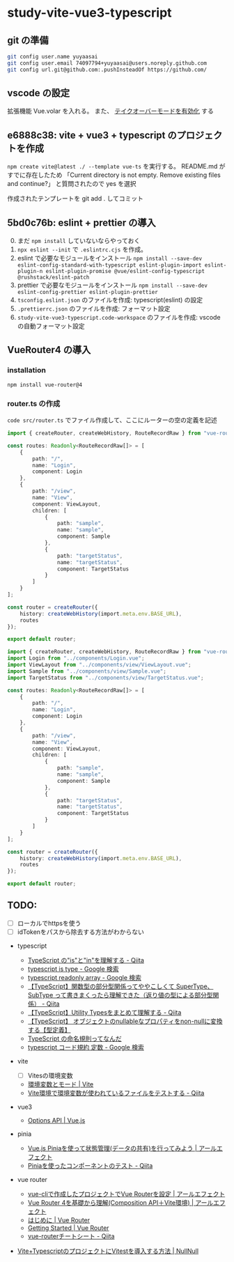 # study-vite-vue3-typescript

## git の準備

```sh
git config user.name yuyaasai
git config user.email 74097794+yuyaasai@users.noreply.github.com
git config url.git@github.com:.pushInsteadOf https://github.com/
```

## vscode の設定
拡張機能 Vue.volar を入れる。
また、 [テイクオーバーモードを有効化](https://www.google.com/search?q=vue3+テイクオーバーモード) する

## e6888c38: vite + vue3 + typescript のプロジェクトを作成

`npm create vite@latest ./ --template vue-ts` を実行する。
README.md がすでに存在したため
「Current directory is not empty. Remove existing files and continue?」
と質問されたので yes を選択

作成されたテンプレートを git add . してコミット

## 5bd0c76b: eslint + prettier の導入

0. まだ `npm install` していないならやっておく
1. `npx eslint --init` で `.eslintrc.cjs` を作成。
2. eslint で必要なモジュールをインストール
   `npm install --save-dev eslint-config-standard-with-typescript eslint-plugin-import eslint-plugin-n eslint-plugin-promise @vue/eslint-config-typescript @rushstack/eslint-patch`
3. prettier で必要なモジュールをインストール
   `npm install --save-dev eslint-config-prettier eslint-plugin-prettier`
4. `tsconfig.eslint.json` のファイルを作成: typescript(eslint) の設定
5. `.prettierrc.json` のファイルを作成: フォーマット設定
6. `study-vite-vue3-typescript.code-workspace` のファイルを作成: vscode の自動フォーマット設定


## VueRouter4 の導入
### installation
`npm install vue-router@4`
### router.ts の作成
`code src/router.ts` でファイル作成して、ここにルーターの空の定義を記述
```ts
import { createRouter, createWebHistory, RouteRecordRaw } from "vue-router";

const routes: Readonly<RouteRecordRaw[]> = [
    {
        path: "/",
        name: "Login",
        component: Login
    },
    {
        path: "/view",
        name: "View",
        component: ViewLayout,
        children: [
            {
                path: "sample",
                name: "sample",
                component: Sample
            },
            {
                path: "targetStatus",
                name: "targetStatus",
                component: TargetStatus
            }
        ]
    }
];

const router = createRouter({
    history: createWebHistory(import.meta.env.BASE_URL),
    routes
});

export default router;

```

```ts
import { createRouter, createWebHistory, RouteRecordRaw } from "vue-router";
import Login from "../components/Login.vue";
import ViewLayout from "../components/view/ViewLayout.vue";
import Sample from "../components/view/Sample.vue";
import TargetStatus from "../components/view/TargetStatus.vue";

const routes: Readonly<RouteRecordRaw[]> = [
    {
        path: "/",
        name: "Login",
        component: Login
    },
    {
        path: "/view",
        name: "View",
        component: ViewLayout,
        children: [
            {
                path: "sample",
                name: "sample",
                component: Sample
            },
            {
                path: "targetStatus",
                name: "targetStatus",
                component: TargetStatus
            }
        ]
    }
];

const router = createRouter({
    history: createWebHistory(import.meta.env.BASE_URL),
    routes
});

export default router;
```


## TODO:
- [ ] ローカルでhttpsを使う
- [ ] idTokenをパスから除去する方法がわからない

- typescript
    - [TypeScript の"is"と"in"を理解する - Qiita](https://qiita.com/ryo2132/items/ce9e13899e45dcfaff9b)
    - [typescript is type - Google 検索](https://www.google.com/search?q=typescript+is+type&rlz=1C1GCEU_jaJP1000JP1001)
    - [typescript readonly array - Google 検索](https://www.google.com/search?q=typescript+readonly+array&rlz=1C1GCEU_jaJP1000JP1001)
    - [【TypeScript】関数型の部分型関係ってややこしくて SuperType、SubType って書きまくったら理解できた（返り値の型による部分型関係） - Qiita](https://qiita.com/daishiman/items/91d4ea25fe391217a00b)
    - [【TypeScript】Utility Typesをまとめて理解する - Qiita](https://qiita.com/k-penguin-sato/items/e2791d7a57e96f6144e5)
    - [【TypeScript】 オブジェクトのnullableなプロパティをnon-nullに変換する【型定義】](https://zenn.dev/kotaesaki/articles/f927aaff02d621)
    - [TypeScript の命名規則ってなんだ](https://zenn.dev/ikura1/articles/a1e91ce077d2c4d585dc)
    - [typescript コード規約 定数 - Google 検索](https://www.google.com/search?q=typescript+%E3%82%B3%E3%83%BC%E3%83%89%E8%A6%8F%E7%B4%84+%E5%AE%9A%E6%95%B0&rlz=1C1GCEU_jaJP1000JP1001)
- vite
    - [ ] Vitesの環境変数
    - [環境変数とモード | Vite](https://ja.vitejs.dev/guide/env-and-mode.html)
    - [Vite環境で環境変数が使われているファイルをテストする - Qiita](https://qiita.com/diskszk/items/ed6362e35e15f2fd790e)
- vue3
    - [Options API | Vue.js](https://v3.ja.vuejs.org/api/options-api.html)
- pinia
    - [Vue.js Piniaを使って状態管理(データの共有)を行ってみよう | アールエフェクト](https://reffect.co.jp/vue/vue-pinia#Store)
    - [Piniaを使ったコンポーネントのテスト - Qiita](https://qiita.com/RINYU_DRVO/items/cecd258d08cf9c479304)

- vue router
    - [vue-cliで作成したプロジェクトでVue Routerを設定 | アールエフェクト](https://reffect.co.jp/vue/vue-cli-vue-router-setting)
    - [Vue Router 4を基礎から理解(Composition API＋Vite環境) | アールエフェクト](https://reffect.co.jp/vue/vite-vue-router#Vue_Router)
    - [はじめに | Vue Router](https://v3.router.vuejs.org/ja/guide/#html)
    - [Getting Started | Vue Router](https://router.vuejs.org/guide/#router-link)
    - [vue-routerチートシート - Qiita](https://qiita.com/morrr/items/873ea25a806167c8d426)
- [Vite+TypescriptのプロジェクトにVitestを導入する方法 | NullNull](https://nullnull.dev/blog/how-to-introduce-vitest-into-a-vitetypescript-project/)
